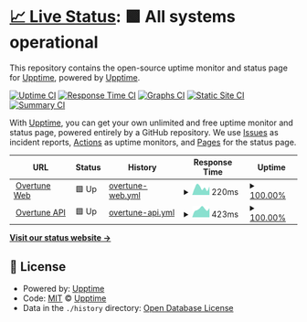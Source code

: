 # [📈 Live Status](https://upptime.github.io/upptime): <!--live status--> **🟩 All systems operational**

This repository contains the open-source uptime monitor and status page for [Upptime](https://upptime.js.org), powered by [Upptime](https://github.com/upptime/upptime).

[![Uptime CI](https://github.com/adamtester/overtune-status/workflows/Uptime%20CI/badge.svg)](https://github.com/adamtester/overtune-status/actions?query=workflow%3A%22Uptime+CI%22)
[![Response Time CI](https://github.com/adamtester/overtune-status/workflows/Response%20Time%20CI/badge.svg)](https://github.com/adamtester/overtune-status/actions?query=workflow%3A%22Response+Time+CI%22)
[![Graphs CI](https://github.com/adamtester/overtune-status/workflows/Graphs%20CI/badge.svg)](https://github.com/adamtester/overtune-status/actions?query=workflow%3A%22Graphs+CI%22)
[![Static Site CI](https://github.com/adamtester/overtune-status/workflows/Static%20Site%20CI/badge.svg)](https://github.com/adamtester/overtune-status/actions?query=workflow%3A%22Static+Site+CI%22)
[![Summary CI](https://github.com/adamtester/overtune-status/workflows/Summary%20CI/badge.svg)](https://github.com/adamtester/overtune-status/actions?query=workflow%3A%22Summary+CI%22)

With [Upptime](https://upptime.js.org), you can get your own unlimited and free uptime monitor and status page, powered entirely by a GitHub repository. We use [Issues](https://github.com/upptime/upptime/issues) as incident reports, [Actions](https://github.com/adamtester/overtune-status/actions) as uptime monitors, and [Pages](https://upptime.github.io/upptime) for the status page.

<!--start: status pages-->
<!-- This summary is generated by Upptime (https://github.com/upptime/upptime) -->
<!-- Do not edit this manually, your changes will be overwritten -->
<!-- prettier-ignore -->
| URL | Status | History | Response Time | Uptime |
| --- | ------ | ------- | ------------- | ------ |
| <img alt="" src="https://icons.duckduckgo.com/ip3/overtune.io.ico" height="13"> [Overtune Web](https://overtune.io) | 🟩 Up | [overtune-web.yml](https://github.com/adamtester/overtune-status/commits/HEAD/history/overtune-web.yml) | <details><summary><img alt="Response time graph" src="./graphs/overtune-web/response-time-week.png" height="20"> 220ms</summary><br><a href="https://status.overtune.io/history/overtune-web"><img alt="Response time 246" src="https://img.shields.io/endpoint?url=https%3A%2F%2Fraw.githubusercontent.com%2Fadamtester%2Fovertune-status%2FHEAD%2Fapi%2Fovertune-web%2Fresponse-time.json"></a><br><a href="https://status.overtune.io/history/overtune-web"><img alt="24-hour response time 247" src="https://img.shields.io/endpoint?url=https%3A%2F%2Fraw.githubusercontent.com%2Fadamtester%2Fovertune-status%2FHEAD%2Fapi%2Fovertune-web%2Fresponse-time-day.json"></a><br><a href="https://status.overtune.io/history/overtune-web"><img alt="7-day response time 220" src="https://img.shields.io/endpoint?url=https%3A%2F%2Fraw.githubusercontent.com%2Fadamtester%2Fovertune-status%2FHEAD%2Fapi%2Fovertune-web%2Fresponse-time-week.json"></a><br><a href="https://status.overtune.io/history/overtune-web"><img alt="30-day response time 220" src="https://img.shields.io/endpoint?url=https%3A%2F%2Fraw.githubusercontent.com%2Fadamtester%2Fovertune-status%2FHEAD%2Fapi%2Fovertune-web%2Fresponse-time-month.json"></a><br><a href="https://status.overtune.io/history/overtune-web"><img alt="1-year response time 226" src="https://img.shields.io/endpoint?url=https%3A%2F%2Fraw.githubusercontent.com%2Fadamtester%2Fovertune-status%2FHEAD%2Fapi%2Fovertune-web%2Fresponse-time-year.json"></a></details> | <details><summary><a href="https://status.overtune.io/history/overtune-web">100.00%</a></summary><a href="https://status.overtune.io/history/overtune-web"><img alt="All-time uptime 99.98%" src="https://img.shields.io/endpoint?url=https%3A%2F%2Fraw.githubusercontent.com%2Fadamtester%2Fovertune-status%2FHEAD%2Fapi%2Fovertune-web%2Fuptime.json"></a><br><a href="https://status.overtune.io/history/overtune-web"><img alt="24-hour uptime 100.00%" src="https://img.shields.io/endpoint?url=https%3A%2F%2Fraw.githubusercontent.com%2Fadamtester%2Fovertune-status%2FHEAD%2Fapi%2Fovertune-web%2Fuptime-day.json"></a><br><a href="https://status.overtune.io/history/overtune-web"><img alt="7-day uptime 100.00%" src="https://img.shields.io/endpoint?url=https%3A%2F%2Fraw.githubusercontent.com%2Fadamtester%2Fovertune-status%2FHEAD%2Fapi%2Fovertune-web%2Fuptime-week.json"></a><br><a href="https://status.overtune.io/history/overtune-web"><img alt="30-day uptime 100.00%" src="https://img.shields.io/endpoint?url=https%3A%2F%2Fraw.githubusercontent.com%2Fadamtester%2Fovertune-status%2FHEAD%2Fapi%2Fovertune-web%2Fuptime-month.json"></a><br><a href="https://status.overtune.io/history/overtune-web"><img alt="1-year uptime 99.97%" src="https://img.shields.io/endpoint?url=https%3A%2F%2Fraw.githubusercontent.com%2Fadamtester%2Fovertune-status%2FHEAD%2Fapi%2Fovertune-web%2Fuptime-year.json"></a></details>
| <img alt="" src="https://icons.duckduckgo.com/ip3/api.overtune.io.ico" height="13"> [Overtune API](https://api.overtune.io/ping) | 🟩 Up | [overtune-api.yml](https://github.com/adamtester/overtune-status/commits/HEAD/history/overtune-api.yml) | <details><summary><img alt="Response time graph" src="./graphs/overtune-api/response-time-week.png" height="20"> 423ms</summary><br><a href="https://status.overtune.io/history/overtune-api"><img alt="Response time 562" src="https://img.shields.io/endpoint?url=https%3A%2F%2Fraw.githubusercontent.com%2Fadamtester%2Fovertune-status%2FHEAD%2Fapi%2Fovertune-api%2Fresponse-time.json"></a><br><a href="https://status.overtune.io/history/overtune-api"><img alt="24-hour response time 466" src="https://img.shields.io/endpoint?url=https%3A%2F%2Fraw.githubusercontent.com%2Fadamtester%2Fovertune-status%2FHEAD%2Fapi%2Fovertune-api%2Fresponse-time-day.json"></a><br><a href="https://status.overtune.io/history/overtune-api"><img alt="7-day response time 423" src="https://img.shields.io/endpoint?url=https%3A%2F%2Fraw.githubusercontent.com%2Fadamtester%2Fovertune-status%2FHEAD%2Fapi%2Fovertune-api%2Fresponse-time-week.json"></a><br><a href="https://status.overtune.io/history/overtune-api"><img alt="30-day response time 536" src="https://img.shields.io/endpoint?url=https%3A%2F%2Fraw.githubusercontent.com%2Fadamtester%2Fovertune-status%2FHEAD%2Fapi%2Fovertune-api%2Fresponse-time-month.json"></a><br><a href="https://status.overtune.io/history/overtune-api"><img alt="1-year response time 551" src="https://img.shields.io/endpoint?url=https%3A%2F%2Fraw.githubusercontent.com%2Fadamtester%2Fovertune-status%2FHEAD%2Fapi%2Fovertune-api%2Fresponse-time-year.json"></a></details> | <details><summary><a href="https://status.overtune.io/history/overtune-api">100.00%</a></summary><a href="https://status.overtune.io/history/overtune-api"><img alt="All-time uptime 93.63%" src="https://img.shields.io/endpoint?url=https%3A%2F%2Fraw.githubusercontent.com%2Fadamtester%2Fovertune-status%2FHEAD%2Fapi%2Fovertune-api%2Fuptime.json"></a><br><a href="https://status.overtune.io/history/overtune-api"><img alt="24-hour uptime 100.00%" src="https://img.shields.io/endpoint?url=https%3A%2F%2Fraw.githubusercontent.com%2Fadamtester%2Fovertune-status%2FHEAD%2Fapi%2Fovertune-api%2Fuptime-day.json"></a><br><a href="https://status.overtune.io/history/overtune-api"><img alt="7-day uptime 100.00%" src="https://img.shields.io/endpoint?url=https%3A%2F%2Fraw.githubusercontent.com%2Fadamtester%2Fovertune-status%2FHEAD%2Fapi%2Fovertune-api%2Fuptime-week.json"></a><br><a href="https://status.overtune.io/history/overtune-api"><img alt="30-day uptime 100.00%" src="https://img.shields.io/endpoint?url=https%3A%2F%2Fraw.githubusercontent.com%2Fadamtester%2Fovertune-status%2FHEAD%2Fapi%2Fovertune-api%2Fuptime-month.json"></a><br><a href="https://status.overtune.io/history/overtune-api"><img alt="1-year uptime 100.00%" src="https://img.shields.io/endpoint?url=https%3A%2F%2Fraw.githubusercontent.com%2Fadamtester%2Fovertune-status%2FHEAD%2Fapi%2Fovertune-api%2Fuptime-year.json"></a></details>

<!--end: status pages-->

[**Visit our status website →**](https://upptime.github.io/upptime)

## 📄 License

- Powered by: [Upptime](https://github.com/upptime/upptime)
- Code: [MIT](./LICENSE) © [Upptime](https://upptime.js.org)
- Data in the `./history` directory: [Open Database License](https://opendatacommons.org/licenses/odbl/1-0/)
